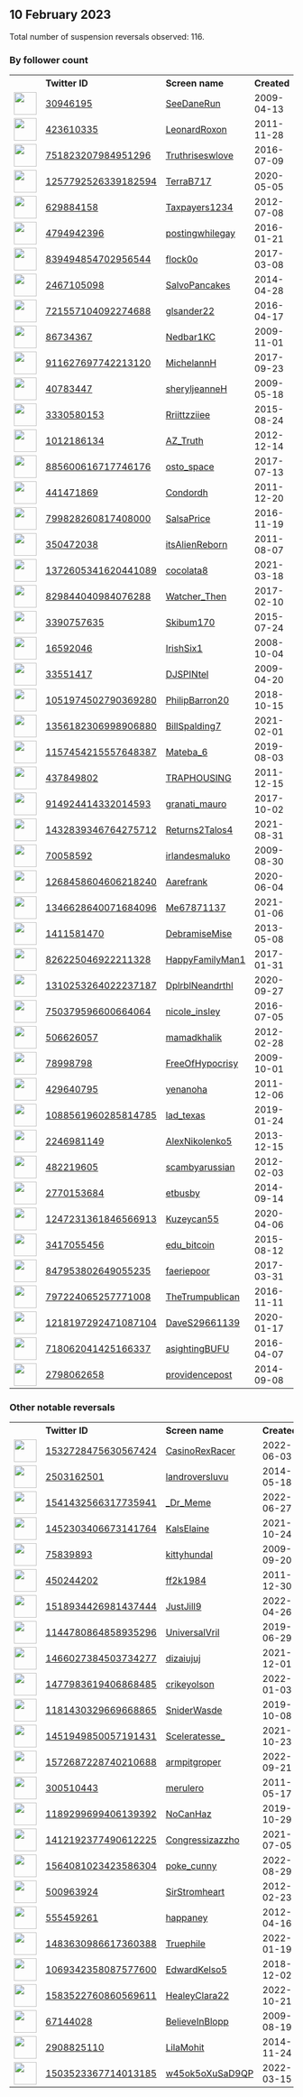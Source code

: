 
## 10 February 2023
Total number of suspension reversals observed: 116.

### By follower count
<table><tr><th></th><th align="left">Twitter ID</th><th align="left">Screen name</th>
<th align="left">Created</th><th align="left">Status</th><th align="left">Suspended</th><th align="left">Followers</th>
<tr><td><a href="https://pbs.twimg.com/profile_images/378800000515895581/0573b1504c7ec84c5c2d0e426f2474cd_normal.jpeg"><img src="https://pbs.twimg.com/profile_images/378800000515895581/0573b1504c7ec84c5c2d0e426f2474cd_normal.jpeg" width="40px" height="40px" align="center"/></a></td><td><a href="https://twitter.com/intent/user?user_id=30946195">30946195</a></td><td><a href="https://twitter.com/SeeDaneRun">SeeDaneRun</a></td><td>2009-04-13</td><td align="center"></td><td></td><td>14741</td></tr>
<tr><td><a href="https://pbs.twimg.com/profile_images/504275304081141761/0Gx4z1uj_normal.jpeg"><img src="https://pbs.twimg.com/profile_images/504275304081141761/0Gx4z1uj_normal.jpeg" width="40px" height="40px" align="center"/></a></td><td><a href="https://twitter.com/intent/user?user_id=423610335">423610335</a></td><td><a href="https://twitter.com/LeonardRoxon">LeonardRoxon</a></td><td>2011-11-28</td><td align="center"></td><td>2022-05-18</td><td>12016</td></tr>
<tr><td><a href="https://pbs.twimg.com/profile_images/774785979957862400/B55mR04P_normal.jpg"><img src="https://pbs.twimg.com/profile_images/774785979957862400/B55mR04P_normal.jpg" width="40px" height="40px" align="center"/></a></td><td><a href="https://twitter.com/intent/user?user_id=751823207984951296">751823207984951296</a></td><td><a href="https://twitter.com/Truthriseswlove">Truthriseswlove</a></td><td>2016-07-09</td><td align="center"></td><td></td><td>10177</td></tr>
<tr><td><a href="https://pbs.twimg.com/profile_images/1532550817517031424/LZi0rCvn_normal.jpg"><img src="https://pbs.twimg.com/profile_images/1532550817517031424/LZi0rCvn_normal.jpg" width="40px" height="40px" align="center"/></a></td><td><a href="https://twitter.com/intent/user?user_id=1257792526339182594">1257792526339182594</a></td><td><a href="https://twitter.com/TerraB717">TerraB717</a></td><td>2020-05-05</td><td align="center"></td><td>2022-07-17</td><td>8986</td></tr>
<tr><td><a href="https://pbs.twimg.com/profile_images/759201648942153728/PH0E3qGW_normal.jpg"><img src="https://pbs.twimg.com/profile_images/759201648942153728/PH0E3qGW_normal.jpg" width="40px" height="40px" align="center"/></a></td><td><a href="https://twitter.com/intent/user?user_id=629884158">629884158</a></td><td><a href="https://twitter.com/Taxpayers1234">Taxpayers1234</a></td><td>2012-07-08</td><td align="center"></td><td>2022-08-24</td><td>7278</td></tr>
<tr><td><a href="https://pbs.twimg.com/profile_images/1561550152585838593/Oc5SEZWm_normal.jpg"><img src="https://pbs.twimg.com/profile_images/1561550152585838593/Oc5SEZWm_normal.jpg" width="40px" height="40px" align="center"/></a></td><td><a href="https://twitter.com/intent/user?user_id=4794942396">4794942396</a></td><td><a href="https://twitter.com/postingwhilegay">postingwhilegay</a></td><td>2016-01-21</td><td align="center"></td><td>2022-11-22</td><td>6457</td></tr>
<tr><td><a href="https://pbs.twimg.com/profile_images/1106458514908536832/j92vnpPv_normal.jpg"><img src="https://pbs.twimg.com/profile_images/1106458514908536832/j92vnpPv_normal.jpg" width="40px" height="40px" align="center"/></a></td><td><a href="https://twitter.com/intent/user?user_id=839494854702956544">839494854702956544</a></td><td><a href="https://twitter.com/flock0o">flock0o</a></td><td>2017-03-08</td><td align="center"></td><td></td><td>5908</td></tr>
<tr><td><a href="https://pbs.twimg.com/profile_images/1566314594980843522/cjAmonmO_normal.jpg"><img src="https://pbs.twimg.com/profile_images/1566314594980843522/cjAmonmO_normal.jpg" width="40px" height="40px" align="center"/></a></td><td><a href="https://twitter.com/intent/user?user_id=2467105098">2467105098</a></td><td><a href="https://twitter.com/SalvoPancakes">SalvoPancakes</a></td><td>2014-04-28</td><td align="center"></td><td>2022-10-22</td><td>5316</td></tr>
<tr><td><a href="https://pbs.twimg.com/profile_images/1347741804695752705/MGH4Qbwn_normal.jpg"><img src="https://pbs.twimg.com/profile_images/1347741804695752705/MGH4Qbwn_normal.jpg" width="40px" height="40px" align="center"/></a></td><td><a href="https://twitter.com/intent/user?user_id=721557104092274688">721557104092274688</a></td><td><a href="https://twitter.com/glsander22">glsander22</a></td><td>2016-04-17</td><td align="center"></td><td>2022-06-06</td><td>5018</td></tr>
<tr><td><a href="https://pbs.twimg.com/profile_images/1623788051263619072/6qWi_vxN_normal.jpg"><img src="https://pbs.twimg.com/profile_images/1623788051263619072/6qWi_vxN_normal.jpg" width="40px" height="40px" align="center"/></a></td><td><a href="https://twitter.com/intent/user?user_id=86734367">86734367</a></td><td><a href="https://twitter.com/Nedbar1KC">Nedbar1KC</a></td><td>2009-11-01</td><td align="center"></td><td>2022-07-21</td><td>4988</td></tr>
<tr><td><a href="https://pbs.twimg.com/profile_images/1239748677691793408/drk7qvWG_normal.jpg"><img src="https://pbs.twimg.com/profile_images/1239748677691793408/drk7qvWG_normal.jpg" width="40px" height="40px" align="center"/></a></td><td><a href="https://twitter.com/intent/user?user_id=911627697742213120">911627697742213120</a></td><td><a href="https://twitter.com/MichelannH">MichelannH</a></td><td>2017-09-23</td><td align="center"></td><td></td><td>4537</td></tr>
<tr><td><a href="https://pbs.twimg.com/profile_images/428773140534026241/dGk6LaH-_normal.jpeg"><img src="https://pbs.twimg.com/profile_images/428773140534026241/dGk6LaH-_normal.jpeg" width="40px" height="40px" align="center"/></a></td><td><a href="https://twitter.com/intent/user?user_id=40783447">40783447</a></td><td><a href="https://twitter.com/sheryljeanneH">sheryljeanneH</a></td><td>2009-05-18</td><td align="center"></td><td></td><td>4294</td></tr>
<tr><td><a href="https://pbs.twimg.com/profile_images/1540403718075596801/FBn1jWsg_normal.jpg"><img src="https://pbs.twimg.com/profile_images/1540403718075596801/FBn1jWsg_normal.jpg" width="40px" height="40px" align="center"/></a></td><td><a href="https://twitter.com/intent/user?user_id=3330580153">3330580153</a></td><td><a href="https://twitter.com/Rriittzziiee">Rriittzziiee</a></td><td>2015-08-24</td><td align="center"></td><td>2022-08-20</td><td>3992</td></tr>
<tr><td><a href="https://pbs.twimg.com/profile_images/1352147783311003650/NGzBYBH__normal.jpg"><img src="https://pbs.twimg.com/profile_images/1352147783311003650/NGzBYBH__normal.jpg" width="40px" height="40px" align="center"/></a></td><td><a href="https://twitter.com/intent/user?user_id=1012186134">1012186134</a></td><td><a href="https://twitter.com/AZ_Truth">AZ_Truth</a></td><td>2012-12-14</td><td align="center"></td><td></td><td>3002</td></tr>
<tr><td><a href="https://pbs.twimg.com/profile_images/1094729835715284992/kTeBfEM9_normal.jpg"><img src="https://pbs.twimg.com/profile_images/1094729835715284992/kTeBfEM9_normal.jpg" width="40px" height="40px" align="center"/></a></td><td><a href="https://twitter.com/intent/user?user_id=885600616717746176">885600616717746176</a></td><td><a href="https://twitter.com/osto_space">osto_space</a></td><td>2017-07-13</td><td align="center"></td><td></td><td>2896</td></tr>
<tr><td><a href="https://pbs.twimg.com/profile_images/808832654778855424/CLHMtFP0_normal.jpg"><img src="https://pbs.twimg.com/profile_images/808832654778855424/CLHMtFP0_normal.jpg" width="40px" height="40px" align="center"/></a></td><td><a href="https://twitter.com/intent/user?user_id=441471869">441471869</a></td><td><a href="https://twitter.com/Condordh">Condordh</a></td><td>2011-12-20</td><td align="center"></td><td>2022-05-02</td><td>2778</td></tr>
<tr><td><a href="https://pbs.twimg.com/profile_images/1117418066202243072/M_XbbmJ7_normal.png"><img src="https://pbs.twimg.com/profile_images/1117418066202243072/M_XbbmJ7_normal.png" width="40px" height="40px" align="center"/></a></td><td><a href="https://twitter.com/intent/user?user_id=799828260817408000">799828260817408000</a></td><td><a href="https://twitter.com/SalsaPrice">SalsaPrice</a></td><td>2016-11-19</td><td align="center"></td><td>2022-11-20</td><td>2774</td></tr>
<tr><td><a href="https://pbs.twimg.com/profile_images/1523021107061796866/zI8SmQgS_normal.jpg"><img src="https://pbs.twimg.com/profile_images/1523021107061796866/zI8SmQgS_normal.jpg" width="40px" height="40px" align="center"/></a></td><td><a href="https://twitter.com/intent/user?user_id=350472038">350472038</a></td><td><a href="https://twitter.com/itsAlienReborn">itsAlienReborn</a></td><td>2011-08-07</td><td align="center"></td><td>2023-01-08</td><td>2763</td></tr>
<tr><td><a href="https://pbs.twimg.com/profile_images/1436054247343329287/sGD3t5WU_normal.jpg"><img src="https://pbs.twimg.com/profile_images/1436054247343329287/sGD3t5WU_normal.jpg" width="40px" height="40px" align="center"/></a></td><td><a href="https://twitter.com/intent/user?user_id=1372605341620441089">1372605341620441089</a></td><td><a href="https://twitter.com/cocolata8">cocolata8</a></td><td>2021-03-18</td><td align="center"></td><td>2023-01-16</td><td>2744</td></tr>
<tr><td><a href="https://pbs.twimg.com/profile_images/1131686932075995137/gGjM4_v2_normal.jpg"><img src="https://pbs.twimg.com/profile_images/1131686932075995137/gGjM4_v2_normal.jpg" width="40px" height="40px" align="center"/></a></td><td><a href="https://twitter.com/intent/user?user_id=829844040984076288">829844040984076288</a></td><td><a href="https://twitter.com/Watcher_Then">Watcher_Then</a></td><td>2017-02-10</td><td align="center"></td><td></td><td>2546</td></tr>
<tr><td><a href="https://pbs.twimg.com/profile_images/1547187599843917826/R3Fyfa6m_normal.jpg"><img src="https://pbs.twimg.com/profile_images/1547187599843917826/R3Fyfa6m_normal.jpg" width="40px" height="40px" align="center"/></a></td><td><a href="https://twitter.com/intent/user?user_id=3390757635">3390757635</a></td><td><a href="https://twitter.com/Skibum170">Skibum170</a></td><td>2015-07-24</td><td align="center"></td><td>2022-11-09</td><td>2517</td></tr>
<tr><td><a href="https://pbs.twimg.com/profile_images/919711702656090112/XUNgZuli_normal.jpg"><img src="https://pbs.twimg.com/profile_images/919711702656090112/XUNgZuli_normal.jpg" width="40px" height="40px" align="center"/></a></td><td><a href="https://twitter.com/intent/user?user_id=16592046">16592046</a></td><td><a href="https://twitter.com/IrishSix1">IrishSix1</a></td><td>2008-10-04</td><td align="center"></td><td>2022-07-17</td><td>2467</td></tr>
<tr><td><a href="https://pbs.twimg.com/profile_images/1538855678495825920/79mXJYF6_normal.jpg"><img src="https://pbs.twimg.com/profile_images/1538855678495825920/79mXJYF6_normal.jpg" width="40px" height="40px" align="center"/></a></td><td><a href="https://twitter.com/intent/user?user_id=33551417">33551417</a></td><td><a href="https://twitter.com/DJSPINtel">DJSPINtel</a></td><td>2009-04-20</td><td align="center"></td><td>2022-07-21</td><td>2366</td></tr>
<tr><td><a href="https://pbs.twimg.com/profile_images/1256274522531119110/uD3-g3sp_normal.jpg"><img src="https://pbs.twimg.com/profile_images/1256274522531119110/uD3-g3sp_normal.jpg" width="40px" height="40px" align="center"/></a></td><td><a href="https://twitter.com/intent/user?user_id=1051974502790369280">1051974502790369280</a></td><td><a href="https://twitter.com/PhilipBarron20">PhilipBarron20</a></td><td>2018-10-15</td><td align="center"></td><td></td><td>2149</td></tr>
<tr><td><a href="https://pbs.twimg.com/profile_images/1548354194645458946/B9WdQLb7_normal.jpg"><img src="https://pbs.twimg.com/profile_images/1548354194645458946/B9WdQLb7_normal.jpg" width="40px" height="40px" align="center"/></a></td><td><a href="https://twitter.com/intent/user?user_id=1356182306998906880">1356182306998906880</a></td><td><a href="https://twitter.com/BillSpalding7">BillSpalding7</a></td><td>2021-02-01</td><td align="center"></td><td>2022-07-22</td><td>2093</td></tr>
<tr><td><a href="https://pbs.twimg.com/profile_images/1559088607285092353/0CvrcIQM_normal.jpg"><img src="https://pbs.twimg.com/profile_images/1559088607285092353/0CvrcIQM_normal.jpg" width="40px" height="40px" align="center"/></a></td><td><a href="https://twitter.com/intent/user?user_id=1157454215557648387">1157454215557648387</a></td><td><a href="https://twitter.com/Mateba_6">Mateba_6</a></td><td>2019-08-03</td><td align="center"></td><td>2022-10-01</td><td>2086</td></tr>
<tr><td><a href="https://pbs.twimg.com/profile_images/1623727796194271232/kfjBfqbn_normal.jpg"><img src="https://pbs.twimg.com/profile_images/1623727796194271232/kfjBfqbn_normal.jpg" width="40px" height="40px" align="center"/></a></td><td><a href="https://twitter.com/intent/user?user_id=437849802">437849802</a></td><td><a href="https://twitter.com/TRAPHOUSING">TRAPHOUSING</a></td><td>2011-12-15</td><td align="center">🔒</td><td>2022-08-03</td><td>1836</td></tr>
<tr><td><a href="https://pbs.twimg.com/profile_images/915597662904373253/WqhDs_F3_normal.jpg"><img src="https://pbs.twimg.com/profile_images/915597662904373253/WqhDs_F3_normal.jpg" width="40px" height="40px" align="center"/></a></td><td><a href="https://twitter.com/intent/user?user_id=914924414332014593">914924414332014593</a></td><td><a href="https://twitter.com/granati_mauro">granati_mauro</a></td><td>2017-10-02</td><td align="center"></td><td>2022-04-06</td><td>1657</td></tr>
<tr><td><a href="https://pbs.twimg.com/profile_images/1437463180687650830/RsmtK0yq_normal.jpg"><img src="https://pbs.twimg.com/profile_images/1437463180687650830/RsmtK0yq_normal.jpg" width="40px" height="40px" align="center"/></a></td><td><a href="https://twitter.com/intent/user?user_id=1432839346764275712">1432839346764275712</a></td><td><a href="https://twitter.com/Returns2Talos4">Returns2Talos4</a></td><td>2021-08-31</td><td align="center"></td><td>2022-11-25</td><td>1586</td></tr>
<tr><td><a href="https://pbs.twimg.com/profile_images/1586866466120507394/un6RB65o_normal.jpg"><img src="https://pbs.twimg.com/profile_images/1586866466120507394/un6RB65o_normal.jpg" width="40px" height="40px" align="center"/></a></td><td><a href="https://twitter.com/intent/user?user_id=70058592">70058592</a></td><td><a href="https://twitter.com/irlandesmaluko">irlandesmaluko</a></td><td>2009-08-30</td><td align="center"></td><td>2022-11-02</td><td>1569</td></tr>
<tr><td><a href="https://pbs.twimg.com/profile_images/1268459264344981504/rSAZWZzp_normal.jpg"><img src="https://pbs.twimg.com/profile_images/1268459264344981504/rSAZWZzp_normal.jpg" width="40px" height="40px" align="center"/></a></td><td><a href="https://twitter.com/intent/user?user_id=1268458604606218240">1268458604606218240</a></td><td><a href="https://twitter.com/Aarefrank">Aarefrank</a></td><td>2020-06-04</td><td align="center"></td><td>2022-09-09</td><td>1540</td></tr>
<tr><td><a href="https://pbs.twimg.com/profile_images/1534272664289804295/dpgsjsGC_normal.jpg"><img src="https://pbs.twimg.com/profile_images/1534272664289804295/dpgsjsGC_normal.jpg" width="40px" height="40px" align="center"/></a></td><td><a href="https://twitter.com/intent/user?user_id=1346628640071684096">1346628640071684096</a></td><td><a href="https://twitter.com/Me67871137">Me67871137</a></td><td>2021-01-06</td><td align="center"></td><td>2022-12-30</td><td>1407</td></tr>
<tr><td><a href="https://pbs.twimg.com/profile_images/1529788581883088899/Tmu42bQi_normal.jpg"><img src="https://pbs.twimg.com/profile_images/1529788581883088899/Tmu42bQi_normal.jpg" width="40px" height="40px" align="center"/></a></td><td><a href="https://twitter.com/intent/user?user_id=1411581470">1411581470</a></td><td><a href="https://twitter.com/DebramiseMise">DebramiseMise</a></td><td>2013-05-08</td><td align="center"></td><td>2022-10-11</td><td>1404</td></tr>
<tr><td><a href="https://pbs.twimg.com/profile_images/944820136602734593/0FlFO0UP_normal.jpg"><img src="https://pbs.twimg.com/profile_images/944820136602734593/0FlFO0UP_normal.jpg" width="40px" height="40px" align="center"/></a></td><td><a href="https://twitter.com/intent/user?user_id=826225046922211328">826225046922211328</a></td><td><a href="https://twitter.com/HappyFamilyMan1">HappyFamilyMan1</a></td><td>2017-01-31</td><td align="center"></td><td></td><td>1387</td></tr>
<tr><td><a href="https://pbs.twimg.com/profile_images/1381340739926429697/Q8IDDdRx_normal.jpg"><img src="https://pbs.twimg.com/profile_images/1381340739926429697/Q8IDDdRx_normal.jpg" width="40px" height="40px" align="center"/></a></td><td><a href="https://twitter.com/intent/user?user_id=1310253264022237187">1310253264022237187</a></td><td><a href="https://twitter.com/DplrblNeandrthl">DplrblNeandrthl</a></td><td>2020-09-27</td><td align="center"></td><td>2022-09-17</td><td>1219</td></tr>
<tr><td><a href="https://pbs.twimg.com/profile_images/1286444972640698368/SbuF7Az9_normal.jpg"><img src="https://pbs.twimg.com/profile_images/1286444972640698368/SbuF7Az9_normal.jpg" width="40px" height="40px" align="center"/></a></td><td><a href="https://twitter.com/intent/user?user_id=750379596600664064">750379596600664064</a></td><td><a href="https://twitter.com/nicole_insley">nicole_insley</a></td><td>2016-07-05</td><td align="center"></td><td></td><td>1167</td></tr>
<tr><td><a href="https://pbs.twimg.com/profile_images/1595096404317200386/hFxv9Jha_normal.jpg"><img src="https://pbs.twimg.com/profile_images/1595096404317200386/hFxv9Jha_normal.jpg" width="40px" height="40px" align="center"/></a></td><td><a href="https://twitter.com/intent/user?user_id=506626057">506626057</a></td><td><a href="https://twitter.com/mamadkhalik">mamadkhalik</a></td><td>2012-02-28</td><td align="center"></td><td>2023-01-09</td><td>1085</td></tr>
<tr><td><a href="https://pbs.twimg.com/profile_images/1623007372921778191/wVA5-Kvh_normal.jpg"><img src="https://pbs.twimg.com/profile_images/1623007372921778191/wVA5-Kvh_normal.jpg" width="40px" height="40px" align="center"/></a></td><td><a href="https://twitter.com/intent/user?user_id=78998798">78998798</a></td><td><a href="https://twitter.com/FreeOfHypocrisy">FreeOfHypocrisy</a></td><td>2009-10-01</td><td align="center"></td><td></td><td>1011</td></tr>
<tr><td><a href="https://pbs.twimg.com/profile_images/1393112355740033027/4v30s2lV_normal.jpg"><img src="https://pbs.twimg.com/profile_images/1393112355740033027/4v30s2lV_normal.jpg" width="40px" height="40px" align="center"/></a></td><td><a href="https://twitter.com/intent/user?user_id=429640795">429640795</a></td><td><a href="https://twitter.com/yenanoha">yenanoha</a></td><td>2011-12-06</td><td align="center"></td><td>2022-04-29</td><td>992</td></tr>
<tr><td><a href="https://pbs.twimg.com/profile_images/1089683898483834885/q6_D4U2c_normal.jpg"><img src="https://pbs.twimg.com/profile_images/1089683898483834885/q6_D4U2c_normal.jpg" width="40px" height="40px" align="center"/></a></td><td><a href="https://twitter.com/intent/user?user_id=1088561960285814785">1088561960285814785</a></td><td><a href="https://twitter.com/lad_texas">lad_texas</a></td><td>2019-01-24</td><td align="center"></td><td></td><td>983</td></tr>
<tr><td><a href="https://pbs.twimg.com/profile_images/1512378870904807424/mip-Lseb_normal.jpg"><img src="https://pbs.twimg.com/profile_images/1512378870904807424/mip-Lseb_normal.jpg" width="40px" height="40px" align="center"/></a></td><td><a href="https://twitter.com/intent/user?user_id=2246981149">2246981149</a></td><td><a href="https://twitter.com/AlexNikolenko5">AlexNikolenko5</a></td><td>2013-12-15</td><td align="center"></td><td>2022-05-25</td><td>978</td></tr>
<tr><td><a href="https://pbs.twimg.com/profile_images/1516496526650003457/eteX6f7m_normal.jpg"><img src="https://pbs.twimg.com/profile_images/1516496526650003457/eteX6f7m_normal.jpg" width="40px" height="40px" align="center"/></a></td><td><a href="https://twitter.com/intent/user?user_id=482219605">482219605</a></td><td><a href="https://twitter.com/scambyarussian">scambyarussian</a></td><td>2012-02-03</td><td align="center"></td><td>2022-06-14</td><td>937</td></tr>
<tr><td><a href="https://pbs.twimg.com/profile_images/511173759085334528/UjeBb-Ow_normal.jpeg"><img src="https://pbs.twimg.com/profile_images/511173759085334528/UjeBb-Ow_normal.jpeg" width="40px" height="40px" align="center"/></a></td><td><a href="https://twitter.com/intent/user?user_id=2770153684">2770153684</a></td><td><a href="https://twitter.com/etbusby">etbusby</a></td><td>2014-09-14</td><td align="center"></td><td>2022-07-17</td><td>912</td></tr>
<tr><td><a href="https://pbs.twimg.com/profile_images/1247231796636528643/WhffFWUr_normal.jpg"><img src="https://pbs.twimg.com/profile_images/1247231796636528643/WhffFWUr_normal.jpg" width="40px" height="40px" align="center"/></a></td><td><a href="https://twitter.com/intent/user?user_id=1247231361846566913">1247231361846566913</a></td><td><a href="https://twitter.com/Kuzeycan55">Kuzeycan55</a></td><td>2020-04-06</td><td align="center"></td><td>2023-02-05</td><td>850</td></tr>
<tr><td><a href="https://pbs.twimg.com/profile_images/1411230075375263747/OloIZLnK_normal.jpg"><img src="https://pbs.twimg.com/profile_images/1411230075375263747/OloIZLnK_normal.jpg" width="40px" height="40px" align="center"/></a></td><td><a href="https://twitter.com/intent/user?user_id=3417055456">3417055456</a></td><td><a href="https://twitter.com/edu_bitcoin">edu_bitcoin</a></td><td>2015-08-12</td><td align="center"></td><td>2022-12-18</td><td>842</td></tr>
<tr><td><a href="https://pbs.twimg.com/profile_images/1496760841412255744/Qc18pluC_normal.jpg"><img src="https://pbs.twimg.com/profile_images/1496760841412255744/Qc18pluC_normal.jpg" width="40px" height="40px" align="center"/></a></td><td><a href="https://twitter.com/intent/user?user_id=847953802649055235">847953802649055235</a></td><td><a href="https://twitter.com/faeriepoor">faeriepoor</a></td><td>2017-03-31</td><td align="center"></td><td>2022-02-26</td><td>773</td></tr>
<tr><td><a href="https://pbs.twimg.com/profile_images/1238365194851500032/y_A2iJpg_normal.jpg"><img src="https://pbs.twimg.com/profile_images/1238365194851500032/y_A2iJpg_normal.jpg" width="40px" height="40px" align="center"/></a></td><td><a href="https://twitter.com/intent/user?user_id=797224065257771008">797224065257771008</a></td><td><a href="https://twitter.com/TheTrumpublican">TheTrumpublican</a></td><td>2016-11-11</td><td align="center"></td><td></td><td>759</td></tr>
<tr><td><a href="https://pbs.twimg.com/profile_images/1225461954845655041/vNz_igSF_normal.jpg"><img src="https://pbs.twimg.com/profile_images/1225461954845655041/vNz_igSF_normal.jpg" width="40px" height="40px" align="center"/></a></td><td><a href="https://twitter.com/intent/user?user_id=1218197292471087104">1218197292471087104</a></td><td><a href="https://twitter.com/DaveS29661139">DaveS29661139</a></td><td>2020-01-17</td><td align="center"></td><td></td><td>752</td></tr>
<tr><td><a href="https://pbs.twimg.com/profile_images/1503439264117272576/Z4Xn_a-S_normal.jpg"><img src="https://pbs.twimg.com/profile_images/1503439264117272576/Z4Xn_a-S_normal.jpg" width="40px" height="40px" align="center"/></a></td><td><a href="https://twitter.com/intent/user?user_id=718062041425166337">718062041425166337</a></td><td><a href="https://twitter.com/asightingBUFU">asightingBUFU</a></td><td>2016-04-07</td><td align="center"></td><td>2022-08-31</td><td>719</td></tr>
<tr><td><a href="https://pbs.twimg.com/profile_images/1171261361906749440/mUFlW17O_normal.jpg"><img src="https://pbs.twimg.com/profile_images/1171261361906749440/mUFlW17O_normal.jpg" width="40px" height="40px" align="center"/></a></td><td><a href="https://twitter.com/intent/user?user_id=2798062658">2798062658</a></td><td><a href="https://twitter.com/providencepost">providencepost</a></td><td>2014-09-08</td><td align="center"></td><td></td><td>695</td></tr>
</table>

### Other notable reversals
<table><tr><th></th><th align="left">Twitter ID</th><th align="left">Screen name</th>
<th align="left">Created</th><th align="left">Status</th><th align="left">Suspended</th><th align="left">Followers</th>
<tr><td><a href="https://pbs.twimg.com/profile_images/1569657557219672065/Oh7cXo09_normal.jpg"><img src="https://pbs.twimg.com/profile_images/1569657557219672065/Oh7cXo09_normal.jpg" width="40px" height="40px" align="center"/></a></td><td><a href="https://twitter.com/intent/user?user_id=1532728475630567424">1532728475630567424</a></td><td><a href="https://twitter.com/CasinoRexRacer">CasinoRexRacer</a></td><td>2022-06-03</td><td align="center"></td><td>2022-10-15</td><td>106</td></tr>
<tr><td><a href="https://pbs.twimg.com/profile_images/1238684091719069696/V6rXx7sO_normal.jpg"><img src="https://pbs.twimg.com/profile_images/1238684091719069696/V6rXx7sO_normal.jpg" width="40px" height="40px" align="center"/></a></td><td><a href="https://twitter.com/intent/user?user_id=2503162501">2503162501</a></td><td><a href="https://twitter.com/landroversluvu">landroversluvu</a></td><td>2014-05-18</td><td align="center"></td><td>2022-12-15</td><td>413</td></tr>
<tr><td><a href="https://pbs.twimg.com/profile_images/1541437830471290883/www4uOxx_normal.jpg"><img src="https://pbs.twimg.com/profile_images/1541437830471290883/www4uOxx_normal.jpg" width="40px" height="40px" align="center"/></a></td><td><a href="https://twitter.com/intent/user?user_id=1541432566317735941">1541432566317735941</a></td><td><a href="https://twitter.com/_Dr_Meme">_Dr_Meme</a></td><td>2022-06-27</td><td align="center"></td><td>2023-01-23</td><td>19</td></tr>
<tr><td><a href="https://pbs.twimg.com/profile_images/1530898681167286272/zDzrLFxT_normal.jpg"><img src="https://pbs.twimg.com/profile_images/1530898681167286272/zDzrLFxT_normal.jpg" width="40px" height="40px" align="center"/></a></td><td><a href="https://twitter.com/intent/user?user_id=1452303406673141764">1452303406673141764</a></td><td><a href="https://twitter.com/KalsElaine">KalsElaine</a></td><td>2021-10-24</td><td align="center"></td><td>2022-08-18</td><td>0</td></tr>
<tr><td><a href="https://pbs.twimg.com/profile_images/1350713414688108544/kI7InTza_normal.jpg"><img src="https://pbs.twimg.com/profile_images/1350713414688108544/kI7InTza_normal.jpg" width="40px" height="40px" align="center"/></a></td><td><a href="https://twitter.com/intent/user?user_id=75839893">75839893</a></td><td><a href="https://twitter.com/kittyhundal">kittyhundal</a></td><td>2009-09-20</td><td align="center"></td><td>2022-10-21</td><td>0</td></tr>
<tr><td><a href="https://pbs.twimg.com/profile_images/1027301151207636992/t1tnKlU8_normal.jpg"><img src="https://pbs.twimg.com/profile_images/1027301151207636992/t1tnKlU8_normal.jpg" width="40px" height="40px" align="center"/></a></td><td><a href="https://twitter.com/intent/user?user_id=450244202">450244202</a></td><td><a href="https://twitter.com/ff2k1984">ff2k1984</a></td><td>2011-12-30</td><td align="center"></td><td>2022-06-24</td><td>29</td></tr>
<tr><td><a href="https://pbs.twimg.com/profile_images/1518936410706923520/WSC0yLz__normal.jpg"><img src="https://pbs.twimg.com/profile_images/1518936410706923520/WSC0yLz__normal.jpg" width="40px" height="40px" align="center"/></a></td><td><a href="https://twitter.com/intent/user?user_id=1518934426981437444">1518934426981437444</a></td><td><a href="https://twitter.com/JustJill9">JustJill9</a></td><td>2022-04-26</td><td align="center"></td><td>2022-12-13</td><td>298</td></tr>
<tr><td><a href="https://abs.twimg.com/sticky/default_profile_images/default_profile_normal.png"><img src="https://abs.twimg.com/sticky/default_profile_images/default_profile_normal.png" width="40px" height="40px" align="center"/></a></td><td><a href="https://twitter.com/intent/user?user_id=1144780864858935296">1144780864858935296</a></td><td><a href="https://twitter.com/UniversalVril">UniversalVril</a></td><td>2019-06-29</td><td align="center"></td><td>2022-04-05</td><td>0</td></tr>
<tr><td><a href="https://pbs.twimg.com/profile_images/1512252227515301888/1-2m2bVU_normal.jpg"><img src="https://pbs.twimg.com/profile_images/1512252227515301888/1-2m2bVU_normal.jpg" width="40px" height="40px" align="center"/></a></td><td><a href="https://twitter.com/intent/user?user_id=1466027384503734277">1466027384503734277</a></td><td><a href="https://twitter.com/dizaiujuj">dizaiujuj</a></td><td>2021-12-01</td><td align="center"></td><td>2022-08-27</td><td>216</td></tr>
<tr><td><a href="https://pbs.twimg.com/profile_images/1517860866498117632/c-3nnNpq_normal.jpg"><img src="https://pbs.twimg.com/profile_images/1517860866498117632/c-3nnNpq_normal.jpg" width="40px" height="40px" align="center"/></a></td><td><a href="https://twitter.com/intent/user?user_id=1477983619406868485">1477983619406868485</a></td><td><a href="https://twitter.com/crikeyolson">crikeyolson</a></td><td>2022-01-03</td><td align="center"></td><td>2022-12-18</td><td>69</td></tr>
<tr><td><a href="https://pbs.twimg.com/profile_images/1520958426465005568/hmqx0zh8_normal.jpg"><img src="https://pbs.twimg.com/profile_images/1520958426465005568/hmqx0zh8_normal.jpg" width="40px" height="40px" align="center"/></a></td><td><a href="https://twitter.com/intent/user?user_id=1181430329669668865">1181430329669668865</a></td><td><a href="https://twitter.com/SniderWasde">SniderWasde</a></td><td>2019-10-08</td><td align="center"></td><td>2023-01-21</td><td>46</td></tr>
<tr><td><a href="https://pbs.twimg.com/profile_images/1451953553220816906/JNZQziNM_normal.jpg"><img src="https://pbs.twimg.com/profile_images/1451953553220816906/JNZQziNM_normal.jpg" width="40px" height="40px" align="center"/></a></td><td><a href="https://twitter.com/intent/user?user_id=1451949850057191431">1451949850057191431</a></td><td><a href="https://twitter.com/Sceleratesse_">Sceleratesse_</a></td><td>2021-10-23</td><td align="center"></td><td>2022-05-25</td><td>131</td></tr>
<tr><td><a href="https://pbs.twimg.com/profile_images/1586066853868277762/N_v9NpYy_normal.jpg"><img src="https://pbs.twimg.com/profile_images/1586066853868277762/N_v9NpYy_normal.jpg" width="40px" height="40px" align="center"/></a></td><td><a href="https://twitter.com/intent/user?user_id=1572687228740210688">1572687228740210688</a></td><td><a href="https://twitter.com/armpitgroper">armpitgroper</a></td><td>2022-09-21</td><td align="center">🔒</td><td>2022-10-31</td><td>52</td></tr>
<tr><td><a href="https://pbs.twimg.com/profile_images/1346955659040882691/ANM-gPom_normal.jpg"><img src="https://pbs.twimg.com/profile_images/1346955659040882691/ANM-gPom_normal.jpg" width="40px" height="40px" align="center"/></a></td><td><a href="https://twitter.com/intent/user?user_id=300510443">300510443</a></td><td><a href="https://twitter.com/merulero">merulero</a></td><td>2011-05-17</td><td align="center"></td><td>2022-12-14</td><td>620</td></tr>
<tr><td><a href="https://pbs.twimg.com/profile_images/1473382500827209730/rfpq2rLZ_normal.jpg"><img src="https://pbs.twimg.com/profile_images/1473382500827209730/rfpq2rLZ_normal.jpg" width="40px" height="40px" align="center"/></a></td><td><a href="https://twitter.com/intent/user?user_id=1189299699406139392">1189299699406139392</a></td><td><a href="https://twitter.com/NoCanHaz">NoCanHaz</a></td><td>2019-10-29</td><td align="center"></td><td>2022-06-04</td><td>26</td></tr>
<tr><td><a href="https://pbs.twimg.com/profile_images/1412196426516418565/_RGl4gE7_normal.jpg"><img src="https://pbs.twimg.com/profile_images/1412196426516418565/_RGl4gE7_normal.jpg" width="40px" height="40px" align="center"/></a></td><td><a href="https://twitter.com/intent/user?user_id=1412192377490612225">1412192377490612225</a></td><td><a href="https://twitter.com/Congressizazzho">Congressizazzho</a></td><td>2021-07-05</td><td align="center"></td><td>2022-07-03</td><td>312</td></tr>
<tr><td><a href="https://pbs.twimg.com/profile_images/1584570170831511553/sDhU3m0b_normal.jpg"><img src="https://pbs.twimg.com/profile_images/1584570170831511553/sDhU3m0b_normal.jpg" width="40px" height="40px" align="center"/></a></td><td><a href="https://twitter.com/intent/user?user_id=1564081023423586304">1564081023423586304</a></td><td><a href="https://twitter.com/poke_cunny">poke_cunny</a></td><td>2022-08-29</td><td align="center"></td><td>2022-10-31</td><td>34</td></tr>
<tr><td><a href="https://pbs.twimg.com/profile_images/1365547520450035712/z3VROafz_normal.jpg"><img src="https://pbs.twimg.com/profile_images/1365547520450035712/z3VROafz_normal.jpg" width="40px" height="40px" align="center"/></a></td><td><a href="https://twitter.com/intent/user?user_id=500963924">500963924</a></td><td><a href="https://twitter.com/SirStromheart">SirStromheart</a></td><td>2012-02-23</td><td align="center"></td><td>2022-03-21</td><td>50</td></tr>
<tr><td><a href="https://pbs.twimg.com/profile_images/1276010886151442433/nWol0f_n_normal.jpg"><img src="https://pbs.twimg.com/profile_images/1276010886151442433/nWol0f_n_normal.jpg" width="40px" height="40px" align="center"/></a></td><td><a href="https://twitter.com/intent/user?user_id=555459261">555459261</a></td><td><a href="https://twitter.com/happaney">happaney</a></td><td>2012-04-16</td><td align="center"></td><td>2022-03-18</td><td>0</td></tr>
<tr><td><a href="https://pbs.twimg.com/profile_images/1506422795445542916/Fc3uNolr_normal.jpg"><img src="https://pbs.twimg.com/profile_images/1506422795445542916/Fc3uNolr_normal.jpg" width="40px" height="40px" align="center"/></a></td><td><a href="https://twitter.com/intent/user?user_id=1483630986617360388">1483630986617360388</a></td><td><a href="https://twitter.com/Truephile">Truephile</a></td><td>2022-01-19</td><td align="center">🔒</td><td>2022-03-26</td><td>32</td></tr>
<tr><td><a href="https://pbs.twimg.com/profile_images/1447279682211229703/wtloE2wx_normal.jpg"><img src="https://pbs.twimg.com/profile_images/1447279682211229703/wtloE2wx_normal.jpg" width="40px" height="40px" align="center"/></a></td><td><a href="https://twitter.com/intent/user?user_id=1069342358087577600">1069342358087577600</a></td><td><a href="https://twitter.com/EdwardKelso5">EdwardKelso5</a></td><td>2018-12-02</td><td align="center"></td><td>2022-09-30</td><td>153</td></tr>
<tr><td><a href="https://pbs.twimg.com/profile_images/1583522957703405568/50AinWLg_normal.jpg"><img src="https://pbs.twimg.com/profile_images/1583522957703405568/50AinWLg_normal.jpg" width="40px" height="40px" align="center"/></a></td><td><a href="https://twitter.com/intent/user?user_id=1583522760860569611">1583522760860569611</a></td><td><a href="https://twitter.com/HealeyClara22">HealeyClara22</a></td><td>2022-10-21</td><td align="center"></td><td>2022-10-23</td><td>9</td></tr>
<tr><td><a href="https://pbs.twimg.com/profile_images/1194085884334870528/uva-dmyF_normal.jpg"><img src="https://pbs.twimg.com/profile_images/1194085884334870528/uva-dmyF_normal.jpg" width="40px" height="40px" align="center"/></a></td><td><a href="https://twitter.com/intent/user?user_id=67144028">67144028</a></td><td><a href="https://twitter.com/BelieveInBlopp">BelieveInBlopp</a></td><td>2009-08-19</td><td align="center"></td><td>2022-03-29</td><td>223</td></tr>
<tr><td><a href="https://pbs.twimg.com/profile_images/1492118784793985028/j2Ai3zIw_normal.jpg"><img src="https://pbs.twimg.com/profile_images/1492118784793985028/j2Ai3zIw_normal.jpg" width="40px" height="40px" align="center"/></a></td><td><a href="https://twitter.com/intent/user?user_id=2908825110">2908825110</a></td><td><a href="https://twitter.com/LilaMohit">LilaMohit</a></td><td>2014-11-24</td><td align="center"></td><td>2022-09-19</td><td>62</td></tr>
<tr><td><a href="https://pbs.twimg.com/profile_images/1534235476059729921/bReha3az_normal.jpg"><img src="https://pbs.twimg.com/profile_images/1534235476059729921/bReha3az_normal.jpg" width="40px" height="40px" align="center"/></a></td><td><a href="https://twitter.com/intent/user?user_id=1503523367714013185">1503523367714013185</a></td><td><a href="https://twitter.com/w45ok5oXuSaD9QP">w45ok5oXuSaD9QP</a></td><td>2022-03-15</td><td align="center"></td><td>2022-06-13</td><td>123</td></tr>
</table>
